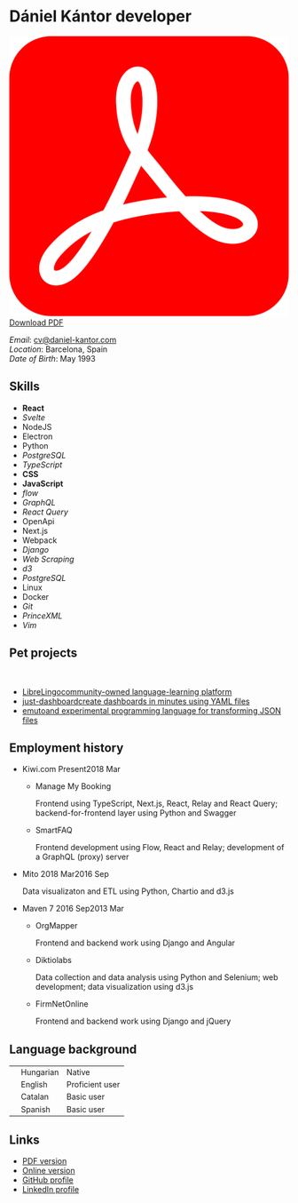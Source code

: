 # Dániel Kántor <span>developer</span>


<a class=top-button href="http://daniel-kantor.com/cv/cv_daniel_kantor_developer.pdf"><img src="pdf.svg"></img> Download PDF</a>

<div>

<div id="corner">

*Email*: cv@daniel-kantor.com <br>
*Location*: Barcelona, Spain <br>
*Date of Birth*: May 1993 <br>

</div>

<div>

## Skills

<div class="compact">

- **React**
- *Svelte*
- <span>NodeJS</span>
- <span>Electron</span>
- <span>Python</span>
- *PostgreSQL*
- *TypeScript*
- **CSS**
- **JavaScript**
- *flow*
- *GraphQL*
- *React Query*
- OpenApi
- Next.js
- Webpack
- *Django*
- *Web Scraping*
- *d3*
- *PostgreSQL*
- Linux
- Docker
- *Git*
- *PrinceXML*
- *Vim*

</div>


</div>

<div>

## Pet projects

&nbsp;

<div class="cards">

- [<span class="img" style="background-image: url('librelingo.png');"></span><span>LibreLingo</span><span>community-owned language-learning platform</span>](https://librelingo.app/)
- [<span class="img" style="background-image: url('just_dashboard.png');"></span><span>just-dashboard</span><span>create dashboards in minutes using YAML files</span>](https://kantord.github.io/just-dashboard/)
- [<span class="img" style="background-image: url('emuto.png');"></span><span>emuto</span><span>and experimental programming language for transforming JSON files</span>](https://kantord.github.io/emuto/)

</div>

</div>

<div>


## Employment history
<div class="timeline">

- Kiwi.com <span class=time><span>Present</span><span class=end>2018 Mar</span></span>

    - Manage My Booking

        Frontend using TypeScript, Next.js, React, Relay and React Query; backend-for-frontend layer using Python and Swagger

    - SmartFAQ

        Frontend development using Flow, React and Relay; development of a GraphQL (proxy) server

- Mito <span class=time><span>2018 Mar</span><span class=end>2016 Sep</span></span>

    Data visualizaton and ETL using Python, Chartio and d3.js

- Maven 7 <span class=time><span>2016 Sep</span><span class=end>2013 Mar</span></span>

    - OrgMapper

        Frontend and backend work using Django and Angular

    - Diktiolabs

        Data collection and data analysis using Python and Selenium; web development; data visualization using d3.js

    - FirmNetOnline
        
        Frontend and backend work using Django and jQuery

</div>

</div>

<div>

## Language background
<div>
    <table>
        <tr>
            <td><div class="progress"><div style="width:100%"></div></div></td>
            <td>Hungarian</td>
            <td>Native</td>
        </tr>
        <tr class="sep">
            <td><div class="progress"><div style="width:90%"></div></div></td>
            <td>English</td>
            <td>Proficient user</td>
        </tr>
        <tr>
            <td><div class="progress"><div style="width:50%"></div></div></td>
            <td>Catalan</td>
            <td>Basic user</td>
        </tr>
        <tr>
            <td><div class="progress"><div style="width:45%"></div></div></td>
            <td>Spanish</td>
            <td>Basic user</td>
        </tr>
    </table>
</div>

</div>



## Links


- <a href="http://daniel-kantor.com/cv/cv_daniel_kantor_developer.pdf">PDF version</a>
- <a href="http://daniel-kantor.com/cv/">Online version</a>
- <a href="https://github.com/kantord">GitHub profile</a>
- <a href="https://www.linkedin.com/in/dániel-kántor-b8975a39/">LinkedIn profile</a>

</div>

</div>

